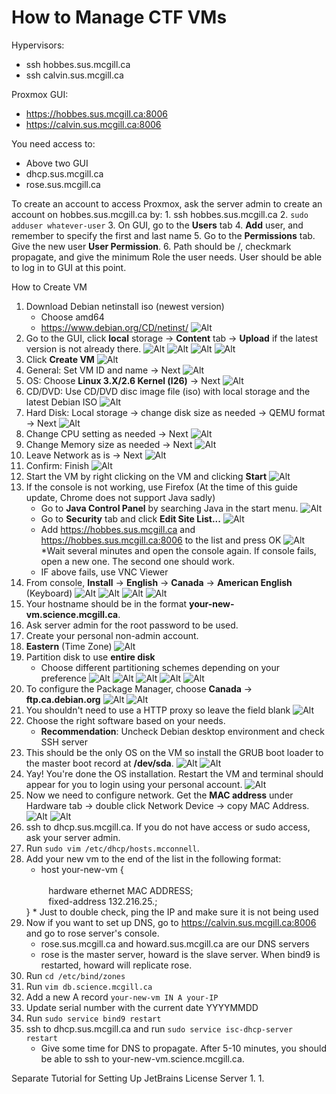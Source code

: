 # How to Manage CTF VMs

Hypervisors:
* ssh hobbes.sus.mcgill.ca
* ssh calvin.sus.mcgill.ca


Proxmox GUI: 
* https://hobbes.sus.mcgill.ca:8006
* https://calvin.sus.mcgill.ca:8006

You need access to:
* Above two GUI
* dhcp.sus.mcgill.ca
* rose.sus.mcgill.ca

To create an account to access Proxmox, ask the server admin to create an account on hobbes.sus.mcgill.ca by:
	1. ssh hobbes.sus.mcgill.ca
	2. `sudo adduser whatever-user`
	3. On GUI, go to the **Users** tab
	4. **Add** user, and remember to specify the first and last name
	5. Go to the **Permissions** tab. Give the new user **User Permission**.
	6. Path should be /, checkmark propagate, and give the minimum Role the user needs.
User should be able to log in to GUI at this point.

How to Create VM 
1. Download Debian netinstall iso (newest version)
	* Choose amd64 
	* https://www.debian.org/CD/netinst/ 
 	![Alt](images/1.png)
1. Go to the GUI, click **local** storage -> **Content** tab -> **Upload** if the latest version is not already there.
	![Alt](images/2.png)
	![Alt](images/3.png)
	![Alt](images/4.png)
	![Alt](images/5.png)
1. Click **Create VM**
	![Alt](images/5_1.png)
1. General: Set VM ID and name -> Next
	![Alt](images/5_2.png)
1. OS: Choose **Linux 3.X/2.6 Kernel (l26)** -> Next
	![Alt](images/5_3.png)
1. CD/DVD: Use CD/DVD disc image file (iso) with local storage and the latest Debian ISO
	![Alt](images/5_4.png)
1. Hard Disk: Local storage -> change disk size as needed -> QEMU format -> Next
	![Alt](images/5_5.png)
1. Change CPU setting as needed -> Next
	![Alt](images/5_6.png)
1. Change Memory size as needed -> Next
	![Alt](images/5_7.png)
1. Leave Network as is -> Next
	![Alt](images/5_8.png)
1. Confirm: Finish
	![Alt](images/5_9.png)
1. Start the VM by right clicking on the VM and clicking **Start**
	![Alt](images/5_10.png)
1. If the console is not working, use Firefox (At the time of this guide update, Chrome does not support Java sadly)
	* Go to **Java Control Panel** by searching Java in the start menu.
	![Alt](images/5_11.png)
	* Go to **Security** tab and click **Edit Site List...**
	![Alt](images/5_12.png)
	* Add https://hobbes.sus.mcgill.ca and https://hobbes.sus.mcgill.ca:8006 to the list and press OK
	![Alt](images/5_13.png)
	*Wait several minutes and open the console again. If console fails, open a new one. The second one should work.
	* IF above fails, use VNC Viewer
1. From console, **Install** -> **English** -> **Canada** -> **American English** (Keyboard)
	![Alt](images/6.png)
	![Alt](images/7.png)
	![Alt](images/8.png)
	![Alt](images/9.png)
1. Your hostname should be in the format **your-new-vm.science.mcgill.ca**.
1. Ask server admin for the root password to be used.
1. Create your personal non-admin account.
1. **Eastern** (Time Zone)
	![Alt](images/10.png)
1. Partition disk to use **entire disk**
	* Choose different partitioning schemes depending on your preference
	![Alt](images/11.png)
	![Alt](images/12.png)
	![Alt](images/13.png)
	![Alt](images/14.png)
	![Alt](images/15.png)
1. To configure the Package Manager, choose **Canada** -> **ftp.ca.debian.org**
	![Alt](images/16.png)
	![Alt](images/17.png)
1. You shouldn't need to use a HTTP proxy so leave the field blank
	![Alt](images/18.png)
1. Choose the right software based on your needs.
	* **Recommendation**: Uncheck Debian desktop environment and check SSH server
1. This should be the only OS on the VM so install the GRUB boot loader to the master boot record at **/dev/sda**.
	![Alt](images/21.png)
	![Alt](images/22.png)
1. Yay! You're done the OS installation. Restart the VM and terminal should appear for you to login using your personal account.
	![Alt](images/23.png)
1. Now we need to configure network. Get the **MAC address** under Hardware tab -> double click Network Device -> copy MAC Address.
	![Alt](images/24.png)
	![Alt](images/25.png)
1. ssh to dhcp.sus.mcgill.ca. If you do not have access or sudo access, ask your server admin.
1. Run `sudo vim /etc/dhcp/hosts.mcconnell`.
1. Add your new vm to the end of the list in the following format:
    * host your-new-vm {
    <br>
    &nbsp;&nbsp;&nbsp;&nbsp;&nbsp;&nbsp;&nbsp;&nbsp; hardware ethernet MAC ADDRESS;
    <br>
    &nbsp;&nbsp;&nbsp;&nbsp;&nbsp;&nbsp;&nbsp;&nbsp; fixed-address 132.216.25.<unused number>;
    <br>
    }
    * Just to double check, ping the IP and make sure it is not being used
1. Now if you want to set up DNS, go to https://calvin.sus.mcgill.ca:8006 and go to rose server's console.
    * rose.sus.mcgill.ca and howard.sus.mcgill.ca are our DNS servers
    * rose is the master server, howard is the slave server. When bind9 is restarted, howard will replicate rose.
1. Run `cd /etc/bind/zones`
1. Run `vim db.science.mcgill.ca`
1. Add a new A record `your-new-vm IN A your-IP`
1. Update serial number with the current date YYYYMMDD
1. Run `sudo service bind9 restart`
1. ssh to dhcp.sus.mcgill.ca and run `sudo service isc-dhcp-server restart`
    * Give some time for DNS to propagate. After 5-10 minutes, you should be able to ssh to your-new-vm.science.mcgill.ca.



Separate Tutorial for Setting Up JetBrains License Server
1.
1.
